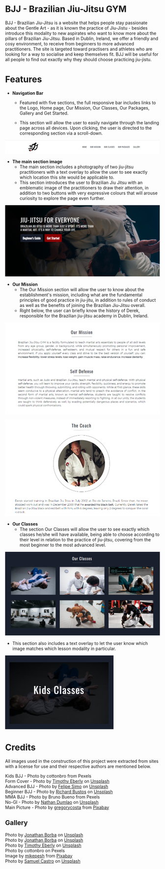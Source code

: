 # BJJ - Brazilian Jiu-Jitsu GYM

BJJ - Brazilian Jiu-Jitsu is a website that helps people stay passionate about the Gentle Art - as it is known the practice of Jiu-Jistu - besides introduce this modality to new aspirates who want to know more about the pillars of Brazilian Jiu-Jitsu.  Based in Dublin, Ireland, we offer a friendly and cosy environment, to receive from beginners to more advanced practitioners. The site is targeted toward practisers and athletes who are looking for a way to socialise and keep themselves fit. BJJ will be useful for all people to find out exactly why they should choose practicing jiu-jistu.



# Features



 - __Navigation Bar__
    - Featured with five sections, the full responsive bar includes links to the Logo, Home page, Our Mission, Our Classes, Our Packages, Gallery and Get Started.
    
    - This section will allow the user to easily navigate through the landing page across all devices. Upon clicking, the user is directed to the corresponding section via a scroll-down.

![Nav Bar](.\assets\readme-images\navigation-bar.png)



- __The main section image__
  - The main section includes a photography of two jiu-jitsu practitioners with a text overlay to allow the user to see exactly which location this site would be applicable to.
  - This section introduces the user to Brazilian Jiu Jitsu with an emblematic image of the practitioners to draw their attention, in addition to two buttons with very expressive colours that will arouse curiosity to explore the page even further.

![Main Section](.\assets\readme-images\main-section.png)



- __Our Mission__
  - The Our Mission section will allow the user to know about the establishment's mission, including what are the fundamental principles of good practice in jiu-jitu, in addition to rules of conduct as well as the benefits of joining the Brazilian Jiu-Jitsu overall.
  - Right below, the user can briefly know the history of Derek, responsible for the Brazilian jiu-jitsu academy in Dublin, Ireland. 

![Our Mission](.\assets\readme-images\our-mission.png)

![The Coach](.\assets\readme-images\coach.png)



- __Our Classes__
  - The section Our Classes will allow the user to see exactly which classes he/she will have available, being able to choose according to their level in relation to the practice of jiu-jitsu, covering from the most beginner to the most advanced level.

![Our Classes](.\assets\readme-images\our-classes.png)

  - This section also includes a text overlay to let the user know which image matches which lesson modality in particular.

![Our Classes](.\assets\readme-images\overlay.png)



# Credits

All images used in the construction of this project were extracted from sites with a license for use and their respective authors are mentioned below.

Kids BJJ - Photo by cottonbro from Pexels<br>
Form Cover - Photo by <a href="https://unsplash.com/@timothyeberly?utm_source=unsplash&utm_medium=referral&utm_content=creditCopyText">Timothy Eberly</a> on <a href="https://unsplash.com/s/photos/jiu-jitsu?utm_source=unsplash&utm_medium=referral&utm_content=creditCopyText">Unsplash</a><br>
Advanced BJJ - Photo by <a href="https://unsplash.com/@felipesimo?utm_source=unsplash&utm_medium=referral&utm_content=creditCopyText">Felipe Simo</a> on <a href="https://unsplash.com/s/photos/jiu-jitsu?utm_source=unsplash&utm_medium=referral&utm_content=creditCopyText">Unsplash</a><br>
Beginner BJJ - Photo by <a href="https://unsplash.com/@richbustos?utm_source=unsplash&utm_medium=referral&utm_content=creditCopyText">Richard Bustos</a> on <a href="https://unsplash.com/s/photos/jiu-jitsu?utm_source=unsplash&utm_medium=referral&utm_content=creditCopyText">Unsplash</a><br>
MMA BJJ - Photo by Bruno Bueno from Pexels<br>
No-GI - Photo by <a href="https://unsplash.com/@nate_dumlao?utm_source=unsplash&utm_medium=referral&utm_content=creditCopyText">Nathan Dumlao</a> on <a href="https://unsplash.com/s/photos/jiu-jitsu?utm_source=unsplash&utm_medium=referral&utm_content=creditCopyText">Unsplash</a><br>
Main Picture - Photo by <a href="https://pixabay.com/users/gregorycosta-260339/?utm_source=link-attribution&amp;utm_medium=referral&amp;utm_campaign=image&amp;utm_content=2957075">gregorycosta</a> from <a href="https://pixabay.com/?utm_source=link-attribution&amp;utm_medium=referral&amp;utm_campaign=image&amp;utm_content=2957075">Pixabay</a><br>

## Gallery

Photo by <a href="https://unsplash.com/@jonathanborba?utm_source=unsplash&utm_medium=referral&utm_content=creditCopyText">Jonathan Borba</a> on <a href="https://unsplash.com/s/photos/jiu-jitsu?utm_source=unsplash&utm_medium=referral&utm_content=creditCopyText">Unsplash</a><br>
Photo by <a href="https://unsplash.com/@jonathanborba?utm_source=unsplash&utm_medium=referral&utm_content=creditCopyText">Jonathan Borba</a> on <a href="https://unsplash.com/s/photos/jiu-jitsu?utm_source=unsplash&utm_medium=referral&utm_content=creditCopyText">Unsplash</a><br>
Photo by <a href="https://unsplash.com/@timothyeberly?utm_source=unsplash&utm_medium=referral&utm_content=creditCopyText">Timothy Eberly</a> on <a href="https://unsplash.com/s/photos/jiu-jitsu?utm_source=unsplash&utm_medium=referral&utm_content=creditCopyText">Unsplash</a><br>
Photo by cottonbro on Pexels<br>
Image by <a href="https://pixabay.com/users/mikepesh-3053031/?utm_source=link-attribution&amp;utm_medium=referral&amp;utm_campaign=image&amp;utm_content=1575854">mikepesh</a> from <a href="https://pixabay.com/?utm_source=link-attribution&amp;utm_medium=referral&amp;utm_campaign=image&amp;utm_content=1575854">Pixabay</a><br>
Photo by <a href="https://unsplash.com/@crotalus?utm_source=unsplash&utm_medium=referral&utm_content=creditCopyText">Samuel Castro</a> on <a href="https://unsplash.com/s/photos/jiu-jitsu?utm_source=unsplash&utm_medium=referral&utm_content=creditCopyText">Unsplash</a>
    



